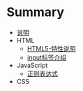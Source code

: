 # Summary

* [说明](readme.md)
* HTML 
  - [HTML5-特性说明](/doc/HTML5-特性说明.md)   
  - [input标签介绍](/doc/HTML5-input标签介绍.md)   
* JavaScript    
  * [正则表达式](/doc/JS-正则表达式.md) 
* CSS



